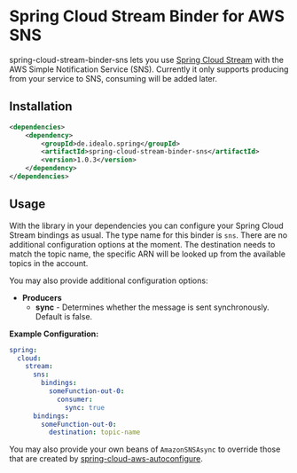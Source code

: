 # Spring Cloud Stream Binder for AWS SNS

spring-cloud-stream-binder-sns lets you use [Spring Cloud Stream](https://spring.io/projects/spring-cloud-stream) with the AWS Simple Notification Service (SNS). Currently it only supports producing from your service to SNS, consuming will be added later.

## Installation

```xml
<dependencies>
    <dependency>
        <groupId>de.idealo.spring</groupId>
        <artifactId>spring-cloud-stream-binder-sns</artifactId>
        <version>1.0.3</version>
    </dependency>
</dependencies>
```

## Usage

With the library in your dependencies you can configure your Spring Cloud Stream bindings as usual. The type name for this binder is `sns`. There are no additional configuration options at the moment. The destination needs to match the topic name, the specific ARN will be looked up from the available topics in the account.

You may also provide additional configuration options:

- **Producers**
    - **sync** - Determines whether the message is sent synchronously. Default is false.

**Example Configuration:**

```yaml
spring:
  cloud:
    stream:
      sns:
        bindings:
          someFunction-out-0:
            consumer:
              sync: true
      bindings:
        someFunction-out-0:
          destination: topic-name
```

You may also provide your own beans of `AmazonSNSAsync` to override those that are created by [spring-cloud-aws-autoconfigure](https://github.com/spring-cloud/spring-cloud-aws/tree/master/spring-cloud-aws-autoconfigure).
